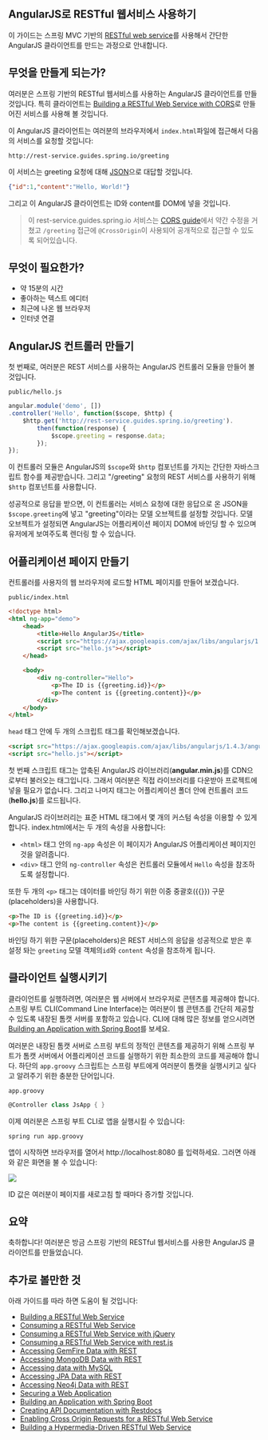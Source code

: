 ## AngularJS로 RESTful 웹서비스 사용하기
이 가이드는 스프링 MVC 기반의 [RESTful web service](http://spring.io/understanding/REST)를 사용해서 간단한 AngularJS 클라이언트를 만드는 과정으로 안내합니다.

## 무엇을 만들게 되는가?
여러분은 스프링 기반의 RESTful 웹서비스를 사용하는 AngularJS 클라이언트를 만들 것입니다. 특히 클라이언트는 [Building a RESTful Web Service with CORS](http://spring.io/guides/gs/rest-service-cors/)로 만들어진 서비스를 사용해 볼 것입니다.

이 AngularJS 클라이언트는 여러분의 브라우저에서 `index.html`파일에 접근해서 다음의 서비스를 요청할 것입니다:

```
http://rest-service.guides.spring.io/greeting
```

이 서비스는 greeting 요청에 대해 [JSON](http://spring.io/understanding/JSON)으로 대답할 것입니다.

```json
{"id":1,"content":"Hello, World!"}
```

그리고 이 AngularJS 클라이언트는 ID와 content를 DOM에 넣을 것입니다.

> 이 rest-service.guides.spring.io 서비스는 [CORS guide](http://spring.io/guides/gs/rest-service-cors/)에서 약간 수정을 거쳤고 `/greeting` 접근에 `@CrossOrigin`이 사용되어 공개적으로 접근할 수 있도록 되어있습니다.

## 무엇이 필요한가?
* 약 15분의 시간
* 좋아하는 텍스트 에디터
* 최근에 나온 웹 브라우저
* 인터넷 연결

## AngularJS 컨트롤러 만들기
첫 번째로, 여러분은 REST 서비스를 사용하는 AngularJS 컨트롤러 모듈을 만들어 볼 것입니다.

`public/hello.js`

```js
angular.module('demo', [])
.controller('Hello', function($scope, $http) {
    $http.get('http://rest-service.guides.spring.io/greeting').
        then(function(response) {
            $scope.greeting = response.data;
        });
});
```

이 컨트롤러 모듈은 AngularJS의 `$scope`와 `$http` 컴포넌트를 가지는 간단한 자바스크립트 함수를 제공받습니다. 그리고 "/greeting" 요청의 REST 서비스를 사용하기 위해 `$http` 컴포넌트를 사용합니다.

성공적으로 응답을 받으면, 이 컨트롤러는 서비스 요청에 대한 응답으로 온 JSON을 `$scope.greeting`에 넣고 "greeting"이라는 모델 오브젝트를 설정할 것입니다. 모델 오브젝트가 설정되면 AngularJS는 어플리케이션 페이지 DOM에 바인딩 할 수 있으며 유저에게 보여주도록 렌더링 할 수 있습니다.

## 어플리케이션 페이지 만들기
컨트롤러를 사용자의 웹 브라우저에 로드할 HTML 페이지를 만들어 보겠습니다.

`public/index.html`

```html
<!doctype html>
<html ng-app="demo">
	<head>
		<title>Hello AngularJS</title>
		<script src="https://ajax.googleapis.com/ajax/libs/angularjs/1.4.3/angular.min.js"></script>
    	<script src="hello.js"></script>
	</head>

	<body>
		<div ng-controller="Hello">
			<p>The ID is {{greeting.id}}</p>
			<p>The content is {{greeting.content}}</p>
		</div>
	</body>
</html>
```

`head` 태그 안에 두 개의 스크립트 태그를 확인해보겠습니다.

```html
<script src="https://ajax.googleapis.com/ajax/libs/angularjs/1.4.3/angular.min.js"></script>
<script src="hello.js"></script>
```

첫 번째 스크립트 태그는 압축된 AngularJS 라이브러리(**angular.min.js**)를 CDN으로부터 불러오는 태그입니다. 그래서 여러분은 직접 라이브러리를 다운받아 프로젝트에 넣을 필요가 없습니다. 그리고 나머지 태그는 어플리케이션 폴더 안에 컨트롤러 코드(**hello.js**)를 로드됩니다.

AngularJS 라이브러리는 표준 HTML 태그에서 몇 개의 커스텀 속성을 이용할 수 있게 합니다. index.html에서는 두 개의 속성을 사용합니다:

* `<html>` 태그 안의 `ng-app` 속성은 이 페이지가 AngularJS 어플리케이션 페이지인 것을 알려줍니다.
* `<div>` 태그 안의 `ng-controller` 속성은 컨트롤러 모듈에서 `Hello` 속성을 참조하도록 설정합니다.

또한 두 개의 `<p>` 태그는 데이터를 바인딩 하기 위한 이중 중괄호({{}}) 구문(placeholders)을 사용합니다.

```html
<p>The ID is {{greeting.id}}</p>
<p>The content is {{greeting.content}}</p>
```

바인딩 하기 위한 구문(placeholders)은 REST 서비스의 응답을 성공적으로 받은 후 설정 돠는 `greeting` 모델 객체의`id`와 `content` 속성을 참조하게 됩니다.

## 클라이언트 실행시키기
클라이언트를 실행하려면, 여러분은 웹 서버에서 브라우저로 콘텐츠를 제공해야 합니다. 스프링 부트 CLI(Command Line Interface)는 여러분이 웹 콘텐츠를 간단히 제공할 수 있도록 내장된 톰캣 서버를 포함하고 있습니다. CLI에 대해 많은 정보를 얻으시려면 [Building an Application with Spring Boot](http://spring.io/guides/gs/spring-boot/)를 보세요.

여러분은 내장된 톰캣 서버로 스프링 부트의 정적인 콘텐츠를 제공하기 위해 스프링 부트가 톰캣 서버에서 어플리케이션 코드를 실행하기 위한 최소한의 코드를 제공해야 합니다. 하단의 `app.groovy` 스크립트는 스프링 부트에게 여러분이 톰캣을 실행시키고 싶다고 알려주기 위한 충분한 단어입니다.

`app.groovy`

```groovy
@Controller class JsApp { }
```

이제 여러분은 스프링 부트 CLI로 앱을 실행시킬 수 있습니다:

```
spring run app.groovy
```

앱이 시작하면 브라우저를 열어서 http://localhost:8080 를 입력하세요. 그러면 아래와 같은 화면을 불 수 있습니다:

![](http://spring.io/guides/gs/consuming-rest-angularjs/images/hello.png)

ID 값은 여러분이 페이지를 새로고침 할 때마다 증가할 것입니다.

## 요약
축하합니다! 여러분은 방금 스프링 기반의 RESTful 웹서비스를 사용한 AngularJS 클라이언트를 만들었습니다.

## 추가로 볼만한 것
아래 가이드를 따라 하면 도움이 될 것입니다:

* [Building a RESTful Web Service](https://spring.io/guides/gs/rest-service/)
* [Consuming a RESTful Web Service](https://spring.io/guides/gs/consuming-rest/)
* [Consuming a RESTful Web Service with jQuery](https://spring.io/guides/gs/consuming-rest-jquery/)
* [Consuming a RESTful Web Service with rest.js](https://spring.io/guides/gs/consuming-rest-restjs/)
* [Accessing GemFire Data with REST](https://spring.io/guides/gs/accessing-gemfire-data-rest/)
* [Accessing MongoDB Data with REST](https://spring.io/guides/gs/accessing-mongodb-data-rest/)
* [Accessing data with MySQL](https://spring.io/guides/gs/accessing-data-mysql/)
* [Accessing JPA Data with REST](https://spring.io/guides/gs/accessing-data-rest/)
* [Accessing Neo4j Data with REST](https://spring.io/guides/gs/accessing-neo4j-data-rest/)
* [Securing a Web Application](https://spring.io/guides/gs/securing-web/)
* [Building an Application with Spring Boot](https://spring.io/guides/gs/spring-boot/)
* [Creating API Documentation with Restdocs](https://spring.io/guides/gs/testing-restdocs/)
* [Enabling Cross Origin Requests for a RESTful Web Service](https://spring.io/guides/gs/rest-service-cors/)
* [Building a Hypermedia-Driven RESTful Web Service](https://spring.io/guides/gs/rest-hateoas/)
